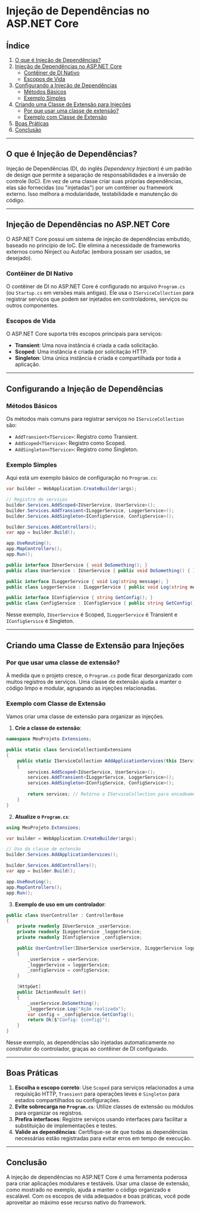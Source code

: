 

# Injeção de Dependências no ASP.NET Core

## Índice
1. [O que é Injeção de Dependências?](#o-que-é-injeção-de-dependências)
2. [Injeção de Dependências no ASP.NET Core](#injeção-de-dependências-no-aspnet-core)
   - [Contêiner de DI Nativo](#contêiner-de-di-nativo)
   - [Escopos de Vida](#escopos-de-vida)
3. [Configurando a Injeção de Dependências](#configurando-a-injeção-de-dependências)
   - [Métodos Básicos](#métodos-básicos)
   - [Exemplo Simples](#exemplo-simples)
4. [Criando uma Classe de Extensão para Injeções](#criando-uma-classe-de-extensão-para-injeções)
   - [Por que usar uma classe de extensão?](#por-que-usar-uma-classe-de-extensão)
   - [Exemplo com Classe de Extensão](#exemplo-com-classe-de-extensão)
5. [Boas Práticas](#boas-práticas)
6. [Conclusão](#conclusão)

---

## O que é Injeção de Dependências?

Injeção de Dependências (DI, do inglês *Dependency Injection*) é um padrão de design que permite a separação de responsabilidades e a inversão de controle (IoC). Em vez de uma classe criar suas próprias dependências, elas são fornecidas (ou "injetadas") por um contêiner ou framework externo. Isso melhora a modularidade, testabilidade e manutenção do código.

---

## Injeção de Dependências no ASP.NET Core

O ASP.NET Core possui um sistema de injeção de dependências embutido, baseado no princípio de IoC. Ele elimina a necessidade de frameworks externos como Ninject ou Autofac (embora possam ser usados, se desejado).

### Contêiner de DI Nativo
O contêiner de DI no ASP.NET Core é configurado no arquivo `Program.cs` (ou `Startup.cs` em versões mais antigas). Ele usa o `IServiceCollection` para registrar serviços que podem ser injetados em controladores, serviços ou outros componentes.

### Escopos de Vida
O ASP.NET Core suporta três escopos principais para serviços:
- **Transient**: Uma nova instância é criada a cada solicitação.
- **Scoped**: Uma instância é criada por solicitação HTTP.
- **Singleton**: Uma única instância é criada e compartilhada por toda a aplicação.

---

## Configurando a Injeção de Dependências

### Métodos Básicos
Os métodos mais comuns para registrar serviços no `IServiceCollection` são:
- `AddTransient<TService>`: Registro como Transient.
- `AddScoped<TService>`: Registro como Scoped.
- `AddSingleton<TService>`: Registro como Singleton.

### Exemplo Simples
Aqui está um exemplo básico de configuração no `Program.cs`:

```csharp
var builder = WebApplication.CreateBuilder(args);

// Registro de serviços
builder.Services.AddScoped<IUserService, UserService>();
builder.Services.AddTransient<ILoggerService, LoggerService>();
builder.Services.AddSingleton<IConfigService, ConfigService>();

builder.Services.AddControllers();
var app = builder.Build();

app.UseRouting();
app.MapControllers();
app.Run();

public interface IUserService { void DoSomething(); }
public class UserService : IUserService { public void DoSomething() { } }

public interface ILoggerService { void Log(string message); }
public class LoggerService : ILoggerService { public void Log(string message) { } }

public interface IConfigService { string GetConfig(); }
public class ConfigService : IConfigService { public string GetConfig() => "Config"; }
```

Nesse exemplo, `IUserService` é Scoped, `ILoggerService` é Transient e `IConfigService` é Singleton.

---

## Criando uma Classe de Extensão para Injeções

### Por que usar uma classe de extensão?
À medida que o projeto cresce, o `Program.cs` pode ficar desorganizado com muitos registros de serviços. Uma classe de extensão ajuda a manter o código limpo e modular, agrupando as injeções relacionadas.

### Exemplo com Classe de Extensão
Vamos criar uma classe de extensão para organizar as injeções.

1. **Crie a classe de extensão**:

```csharp
namespace MeuProjeto.Extensions;

public static class ServiceCollectionExtensions
{
    public static IServiceCollection AddApplicationServices(this IServiceCollection services)
    {
        services.AddScoped<IUserService, UserService>();
        services.AddTransient<ILoggerService, LoggerService>();
        services.AddSingleton<IConfigService, ConfigService>();
        
        return services; // Retorna o IServiceCollection para encadeamento
    }
}
```

2. **Atualize o `Program.cs`**:

```csharp
using MeuProjeto.Extensions;

var builder = WebApplication.CreateBuilder(args);

// Uso da classe de extensão
builder.Services.AddApplicationServices();

builder.Services.AddControllers();
var app = builder.Build();

app.UseRouting();
app.MapControllers();
app.Run();
```

3. **Exemplo de uso em um controlador**:

```csharp
public class UserController : ControllerBase
{
    private readonly IUserService _userService;
    private readonly ILoggerService _loggerService;
    private readonly IConfigService _configService;

    public UserController(IUserService userService, ILoggerService loggerService, IConfigService configService)
    {
        _userService = userService;
        _loggerService = loggerService;
        _configService = configService;
    }

    [HttpGet]
    public IActionResult Get()
    {
        _userService.DoSomething();
        _loggerService.Log("Ação realizada");
        var config = _configService.GetConfig();
        return Ok($"Config: {config}");
    }
}
```

Nesse exemplo, as dependências são injetadas automaticamente no construtor do controlador, graças ao contêiner de DI configurado.

---

## Boas Práticas

1. **Escolha o escopo correto**: Use `Scoped` para serviços relacionados a uma requisição HTTP, `Transient` para operações leves e `Singleton` para estados compartilhados ou configurações.
2. **Evite sobrecarga no `Program.cs`**: Utilize classes de extensão ou módulos para organizar os registros.
3. **Prefira interfaces**: Registre serviços usando interfaces para facilitar a substituição de implementações e testes.
4. **Valide as dependências**: Certifique-se de que todas as dependências necessárias estão registradas para evitar erros em tempo de execução.

---

## Conclusão

A injeção de dependências no ASP.NET Core é uma ferramenta poderosa para criar aplicações modulares e testáveis. Usar uma classe de extensão, como mostrado no exemplo, ajuda a manter o código organizado e escalável. Com os escopos de vida adequados e boas práticas, você pode aproveitar ao máximo esse recurso nativo do framework.

